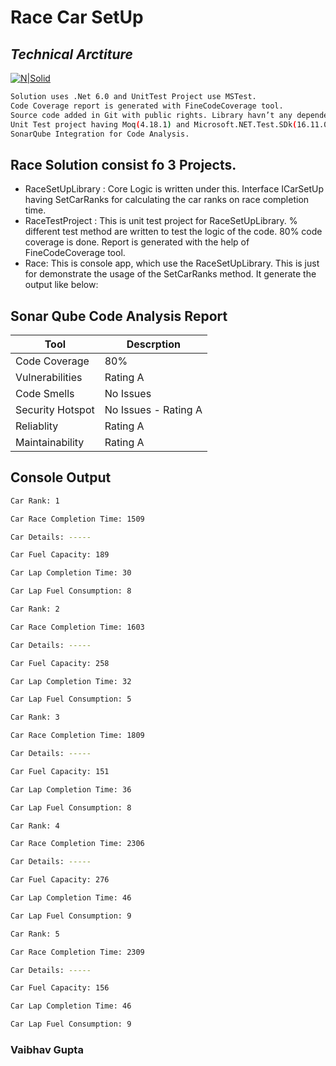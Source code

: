 # Race Car SetUp 
 ## _Technical Arctiture_

[![N|Solid](https://www.secret-source.eu/wp-content/uploads/2017/11/microsoft-net-logo.jpg)](https://nodesource.com/products/nsolid)
```sh
Solution uses .Net 6.0 and UnitTest Project use MSTest. 
Code Coverage report is generated with FineCodeCoverage tool. 
Source code added in Git with public rights. Library havn’t any dependencies. 
Unit Test project having Moq(4.18.1) and Microsoft.NET.Test.SDk(16.11.0) dependencies.
SonarQube Integration for Code Analysis.
```



## Race Solution consist fo 3 Projects.

- RaceSetUpLibrary : Core Logic is written under this. Interface ICarSetUp having SetCarRanks for calculating the car ranks on race completion time.
- RaceTestProject : This is unit test project for RaceSetUpLibrary. % different test method are written to test the logic of the code. 80% code coverage is done. Report is generated with the help of FineCodeCoverage tool.
- Race: This is console app, which use the RaceSetUpLibrary. This is just for demonstrate the usage of the SetCarRanks method. It generate the output like below:

## Sonar Qube Code Analysis Report


| Tool | Descrption |
| ------ | ------ |
| Code Coverage | 80% |
| Vulnerabilities  | Rating A |
| Code Smells | No Issues  |
| Security Hotspot | No Issues - Rating A |
| Reliablity | Rating A |
| Maintainability | Rating A |

## Console Output
```sh
Car Rank: 1

Car Race Completion Time: 1509

Car Details: -----

Car Fuel Capacity: 189

Car Lap Completion Time: 30

Car Lap Fuel Consumption: 8

Car Rank: 2

Car Race Completion Time: 1603

Car Details: -----

Car Fuel Capacity: 258

Car Lap Completion Time: 32

Car Lap Fuel Consumption: 5

Car Rank: 3

Car Race Completion Time: 1809

Car Details: -----

Car Fuel Capacity: 151

Car Lap Completion Time: 36

Car Lap Fuel Consumption: 8

Car Rank: 4

Car Race Completion Time: 2306

Car Details: -----

Car Fuel Capacity: 276

Car Lap Completion Time: 46

Car Lap Fuel Consumption: 9

Car Rank: 5

Car Race Completion Time: 2309

Car Details: -----

Car Fuel Capacity: 156

Car Lap Completion Time: 46

Car Lap Fuel Consumption: 9
```

### Vaibhav Gupta
